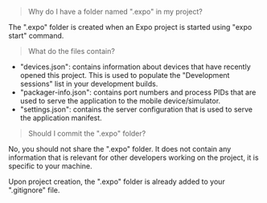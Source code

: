 > Why do I have a folder named ".expo" in my project?

The ".expo" folder is created when an Expo project is started using "expo start" command.

> What do the files contain?

-   "devices.json": contains information about devices that have recently opened this project. This is used to populate the "Development sessions" list in your development builds.
-   "packager-info.json": contains port numbers and process PIDs that are used to serve the application to the mobile device/simulator.
-   "settings.json": contains the server configuration that is used to serve the application manifest.

> Should I commit the ".expo" folder?

No, you should not share the ".expo" folder. It does not contain any information that is relevant for other developers working on the project, it is specific to your machine.

Upon project creation, the ".expo" folder is already added to your ".gitignore" file.

